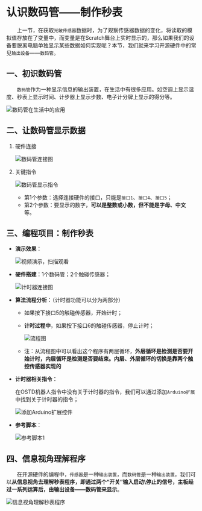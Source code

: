 # 认识数码管——制作秒表

&emsp;&emsp;上一节，在获取`光敏传感器`数据时，为了观察传感器数据的变化，将读取的模拟值存放在了变量中，而变量是在Scratch舞台上实时显示的，那么如果我们的设备要脱离电脑单独显示某些数据如何实现呢？本节，我们就来学习开源硬件中的常见`输出设备`——`数码管`。

## 一、初识数码管

&emsp;&emsp;`数码管`作为一种显示信息的输出装置，在生活中有很多应用。如空调上显示温度、秒表上显示时间、计步器上显示步数、电子计分牌上显示的得分等。

![数码管在生活中的应用](https://gitee.com/wansq0211/markdownImg/raw/master/img/20210421164947.png)

## 二、让数码管显示数据

1. 硬件连接

   ![数码管连接图](https://gitee.com/wansq0211/markdownImg/raw/master/img/20210425145707.png)

2. 关键指令

   ![数码管显示指令](https://gitee.com/wansq0211/markdownImg/raw/master/img/20210425142828.png)

   * 第1个参数：选择连接硬件的接口，只能是`接口1`、`接口4`、`接口5`；
   * 第2个参数：要显示的数字，**可以是整数或小数，但不能是字母、中文**等。

## 三、编程项目：制作秒表

* **演示效果**：

  ![视频演示，扫描观看](https://gitee.com/wansq0211/markdownImg/raw/master/img/20210425161058.png)

* **硬件搭建**：1个数码管；2个触碰传感器；

  ![计时器连接图](https://gitee.com/wansq0211/markdownImg/raw/master/img/20210425085708.png)

* **算法流程分析**：（计时器功能可以分为两部分）

  * 如果按下接口5的触碰传感器，开始计时；

  * **计时过程中**，如果按下接口6的触碰传感器，停止计时；

    ![流程图](https://gitee.com/wansq0211/markdownImg/raw/master/img/20210425151020.png)

  * 注：从流程图中可以看出这个程序有两层循环，**外层循环是检测是否要开始计时，内层循环是检测是否要结束。内层、外层循环的切换是靠两个触控传感器实现的**

* **计时器相关指令**：

  在OSTD机器人指令中没有关于计时器的指令，我们可以通过添加`Arduino扩展`中找到关于计时器的指令；

  ![添加Arduino扩展控件](https://gitee.com/wansq0211/markdownImg/raw/master/img/20210425151643.png)

* **参考脚本**：

  ![参考脚本1](https://gitee.com/wansq0211/markdownImg/raw/master/img/20210425151935.png)

  

## 四、信息视角理解程序

&emsp;&emsp;在开源硬件的编程中，`传感器`是一种`输出装置`，而`数码管`是一种`输出装置`，我们可以**从信息视角去理解秒表程序，即通过两个“开关”输入启动\停止的信号，主板经过一系列运算后，由输出设备——数码管来显示**。

![信息视角理解秒表程序](https://gitee.com/wansq0211/markdownImg/raw/master/img/20210427111427.png)

